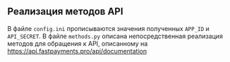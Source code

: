 ## Реализация методов API
В файле `config.ini` прописываются значения полученных `APP_ID` и `API_SECRET`. В файле `methods.py` описана непосредственная реализация методов для обращения к API, описанному на https://api.fastpayments.pro/api/documentation